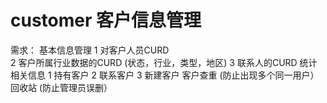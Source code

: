# customer 客户信息管理

需求：
	基本信息管理
		1 对客户人员CURD  
		2 客户所属行业数据的CURD (状态，行业，类型，地区)
		3 联系人的CURD
	统计相关信息
		1 持有客户 
		2 联系客户
		3 新建客户
	客户查重 (防止出现多个同一用户） 
	回收站 (防止管理员误删）
